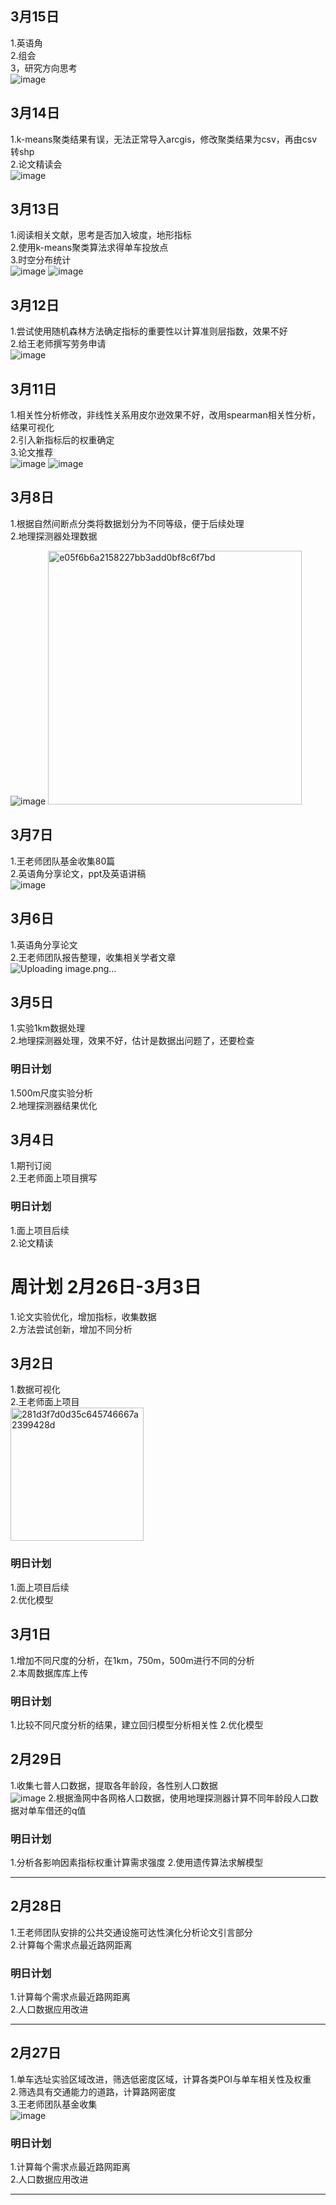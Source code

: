 ## 3月15日
1.英语角<br>
2.组会<br>
3，研究方向思考<br>
![image](https://github.com/CityGIS-lzjtu/PLAN/assets/134306304/5ed409b8-822f-4278-bf1d-4537c68e840a)

## 3月14日
1.k-means聚类结果有误，无法正常导入arcgis，修改聚类结果为csv，再由csv转shp<br>
2.论文精读会<br>
![image](https://github.com/CityGIS-lzjtu/PLAN/assets/134306304/bde94bf3-6978-4e6e-adf2-d79c1263ea99)

## 3月13日
1.阅读相关文献，思考是否加入坡度，地形指标<br>
2.使用k-means聚类算法求得单车投放点<br>
3.时空分布统计<br>
![image](https://github.com/CityGIS-lzjtu/PLAN/assets/134306304/7c77c414-d181-4589-be56-ea40ef2c9773)
![image](https://github.com/CityGIS-lzjtu/PLAN/assets/134306304/dda4d636-2b5e-4a6e-80c4-aed68154b48f)

## 3月12日
1.尝试使用随机森林方法确定指标的重要性以计算准则层指数，效果不好<br>
2.给王老师撰写劳务申请<br>
![image](https://github.com/CityGIS-lzjtu/PLAN/assets/134306304/5391c989-3802-413f-8112-63598c209074)

## 3月11日
1.相关性分析修改，非线性关系用皮尔逊效果不好，改用spearman相关性分析，结果可视化<br>
2.引入新指标后的权重确定<br>
3.论文推荐<br>
![image](https://github.com/CityGIS-lzjtu/PLAN/assets/134306304/e87e6c5b-1e61-45a7-ab6f-186ffd0392fb)
![image](https://github.com/CityGIS-lzjtu/PLAN/assets/134306304/c82d22f1-3796-45a3-8136-5652605c9494)


## 3月8日
1.根据自然间断点分类将数据划分为不同等级，便于后续处理<br>
2.地理探测器处理数据<br>

![image](https://github.com/CityGIS-lzjtu/PLAN/assets/134306304/491422f1-73b0-4165-9474-dd47d08b8141)
<img width="406" alt="e05f6b6a2158227bb3add0bf8c6f7bd" src="https://github.com/CityGIS-lzjtu/PLAN/assets/134306304/10ec09bd-c871-471e-a96f-20ec6e439c48">

## 3月7日
1.王老师团队基金收集80篇<br>
2.英语角分享论文，ppt及英语讲稿<br>
![image](https://github.com/CityGIS-lzjtu/PLAN/assets/134306304/8ecd3d14-2cd4-468b-84b9-4bc6634b0541)


## 3月6日
1.英语角分享论文<br>
2.王老师团队报告整理，收集相关学者文章<br>
![Uploading image.png…]()


## 3月5日
1.实验1km数据处理<br>
2.地理探测器处理，效果不好，估计是数据出问题了，还要检查<br>


### 明日计划
1.500m尺度实验分析<br>
2.地理探测器结果优化<br>

## 3月4日
1.期刊订阅<br>
2.王老师面上项目撰写<br>


### 明日计划
1.面上项目后续<br>
2.论文精读<br>

# 周计划 2月26日-3月3日
1.论文实验优化，增加指标，收集数据<br>
2.方法尝试创新，增加不同分析<br>

## 3月2日
1.数据可视化<br>
2.王老师面上项目<br>
<img width="213" alt="281d3f7d0d35c645746667a2399428d" src="https://github.com/CityGIS-lzjtu/PLAN/assets/134306304/d0a410c4-403d-44bc-9861-87743f466f03">


### 明日计划
1.面上项目后续<br>
2.优化模型<br>

## 3月1日
1.增加不同尺度的分析，在1km，750m，500m进行不同的分析<br>
2.本周数据库库上传<br>


### 明日计划
1.比较不同尺度分析的结果，建立回归模型分析相关性
2.优化模型

## 2月29日
1.收集七普人口数据，提取各年龄段，各性别人口数据<br>
![image](https://github.com/CityGIS-lzjtu/PLAN/assets/134306304/3aac9629-90ab-4ccc-85aa-17c72c2a2890)
2.根据渔网中各网格人口数据，使用地理探测器计算不同年龄段人口数据对单车借还的q值<br>
### 明日计划
1.分析各影响因素指标权重计算需求强度
2.使用遗传算法求解模型

--------
## 2月28日
1.王老师团队安排的公共交通设施可达性演化分析论文引言部分<br>
2.计算每个需求点最近路网距离<br>


### 明日计划
1.计算每个需求点最近路网距离<br>
2.人口数据应用改进<br>

--------
## 2月27日
1.单车选址实验区域改进，筛选低密度区域，计算各类POI与单车相关性及权重<br>
2.筛选具有交通能力的道路，计算路网密度<br>
3.王老师团队基金收集<br>
![image](https://github.com/CityGIS-lzjtu/PLAN/assets/134306304/88209361-453b-4f6c-9cbe-ff070bd20a4b)

### 明日计划
1.计算每个需求点最近路网距离<br>
2.人口数据应用改进<br>

--------
